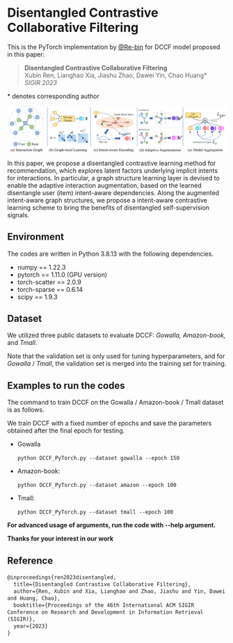 # Disentangled Contrastive Collaborative Filtering

This is the PyTorch implementation by <a href='https://github.com/Re-bin'>@Re-bin</a> for DCCF model proposed in this paper:

 >**Disentangled Contrastive Collaborative Filtering**  
 > Xubin Ren, Lianghao Xia, Jiashu Zhao, Dawei Yin, Chao Huang*\
 >*SIGIR 2023*

\* denotes corresponding author
<p align="center">
<img src="DCCF.png" alt="DCCF" />
</p>

In this paper, we propose a disentangled contrastive learning method for recommendation, which explores latent factors underlying implicit intents for interactions. In particular, a graph structure learning layer is devised to enable the adaptive interaction augmentation, based on the learned disentangle user (item) intent-aware dependencies. Along the augmented intent-aware graph structures, we propose a intent-aware contrastive learning scheme to bring the benefits of disentangled self-supervision signals.

## Environment

The codes are written in Python 3.8.13 with the following dependencies.

- numpy == 1.22.3
- pytorch == 1.11.0 (GPU version)
- torch-scatter == 2.0.9
- torch-sparse == 0.6.14
- scipy == 1.9.3

##  Dataset

We utilized three public datasets to evaluate DCCF:  *Gowalla, Amazon-book,* and *Tmall*. 

Note that the validation set is only used for tuning hyperparameters, and for *Gowalla* / *Tmall*, the validation set is merged into the training set for training.

## Examples to run the codes

The command to train DCCF on the Gowalla / Amazon-book / Tmall dataset is as follows.

We train DCCF with a fixed number of epochs and save the parameters obtained after the final epoch for testing.

  - Gowalla 

    ```python DCCF_PyTorch.py --dataset gowalla --epoch 150```   

  - Amazon-book:

    ```python DCCF_PyTorch.py --dataset amazon --epoch 100```

  - Tmall:

    ```python DCCF_PyTorch.py --dataset tmall --epoch 100```

 **For advanced usage of arguments, run the code with --help argument.**

**Thanks for your interest in our work**

## Reference
```
@inproceedings{ren2023disentangled,
  title={Disentangled Contrastive Collaborative Filtering},
  author={Ren, Xubin and Xia, Lianghao and Zhao, Jiashu and Yin, Dawei and Huang, Chao},
  booktitle={Proceedings of the 46th International ACM SIGIR Conference on Research and Development in Information Retrieval (SIGIR)},
  year={2023}
}
```
